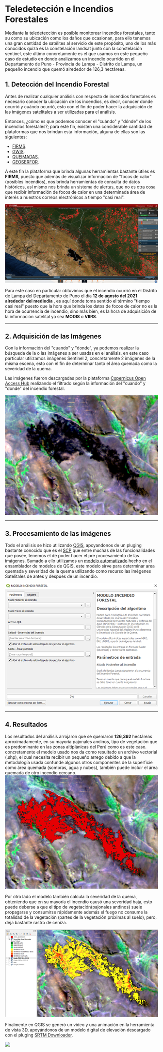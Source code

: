 # **Teledetección e Incendios Forestales**
 
Mediante la teledetección es posible monitorear incendios forestales, tanto su como su ubicación como los daños que ocasionan, para ello tenemos una gran cantidad de satélites al servicio de este propósito, uno de los más conocidos quizá es la constelación landsat junto con la constelación sentinel, este último concretamente es el que usamos en este pequeño caso de estudio en donde analizamos un incendio ocurrido en el Departamento de Puno -  Provincia de Lampa - Distrito de Lampa, un pequeño incendio que quemó alrededor de 126,3 hectáreas.
 
## 1. Detección del Incendio Forestal
 
Antes de realizar cualquier análisis con respecto de incendios forestales es necesario conocer la ubicación de los incendios, es decir, conocer donde ocurrió y cuándo ocurrió, esto con el fin de poder hacer la adquisición de las imágenes satelitales a ser utilizadas para el análisis.
 
Entonces, ¿cómo es que podemos conocer el "cuándo" y "dónde" de los incendios forestales?; para este fin, existen una considerable cantidad de plataformas que nos brindan esta información, alguna de ellas son las siguientes:
 
- [FIRMS](https://firms.modaps.eosdis.nasa.gov/).
- [GWIS](https://gwis.jrc.ec.europa.eu/).
- [QUEIMADAS](https://queimadas.dgi.inpe.br/queimadas/portal).
- [GEOSERFOR](https://geo.serfor.gob.pe/visor/).
 
A este fin la plataforma que brinda algunas herramientas bastante útiles es **FIRMS**, puesto que además de visualizar información de "focos de calor" (posibles incendios), nos brinda herramientas de consulta de datos históricos, así mismo nos brinda un sistema de alertas, que no es otra cosa que recibir información de focos de calor en una determinada área de interés a nuestros correos electrónicos a tiempo "casi real".
 
![](./img/firms.png) 
 
Para este caso en particular obtuvimos que el incendio ocurrió en el Distrito de Lampa del Departamento de Puno el día **12 de agosto del 2021 alrededor del mediodía** , es aquí donde toma sentido el término "tiempo casi real" puesto que la hora que brinda los datos de focos de calor no es la hora de ocurrencia de incendio, sino más bien, es la hora de adquisición de la información satelital ya sea **MODIS** o **VIIRS**.
 
---
 
## 2. Adquisición de las Imágenes 
 
Con la información del "cuando" y "donde", ya podemos realizar la búsqueda de la o las imágenes a ser usadas en el análisis, en este caso particular utilizamos imágenes Sentinel 2, concretamente 2 imágenes de la misma escena, esto con el fin de determinar tanto el área quemada como la severidad de la quema.
 
Las imágenes fueron descargadas por la plataforma [Copernicus Open Access Hub](https://scihub.copernicus.eu/) realizando el filtrado según la información del "cuando" y "donde" del incendio forestal.
 
 
![](./img/imagen.png) 
 
---
## 3. Procesamiento de las imágenes 
 
Todo el análisis se hizo utilizando [QGIS](https://qgis.org/es/site/), apoyandonos de un pluging bastante conocido que es el  [SCP](https://fromgistors.blogspot.com/p/semi-automatic-classification-plugin.html) que entre muchas de las funcionalidades que posee, tenemos el de poder hacer el pre procesamiento de las imágenes. Sumado a ello utilizamos un [modelo automatizado](https://github.com/hugoaluque/Modelo-QGIS_Incendios_Forestales) hecho en el ensamblador de modelos de QGIS, este modelo sirve para determinar area quemada y severidad de la quema utilizando como recurso las imégenes Satelitales  de antes y despues de un incendio.
 
![](./img/modelo.png) 
 
---
## 4. Resultados
 
Los resultados del análisis arrojaron que se quemaron **126,392** hectáreas aproximadamente, en su mayoría pajonales andinos, tipo de vegetación que es predominante en las zonas altiplánicas del Perú como es este caso.
concretamente el modelo usado nos da como resultado un archivo vectorial (.shp), el cual necesita recibir un pequeño arrego debido a que la metodología usada confunde algunos otros componentes de la superficie como área quemada (sombras, agua y nubes), también puede incluir el área quemada de otro incendio cercano.
![](./img/area_quemada.png) 
 
 
Por otro lado el modelo también calcula la severidad de la quema, obteniendo que en su mayoría el incendio causó una severidad baja, esto puede deberse a que el tipo de vegetación(pajonales andinos) suele propagarse y consumirse rápidamente además el fuego no consume la totalidad de la vegetación (partes de la vegetación próximas al suelo), pero, deja bastante rastro de ceniza.
 
![](./img/severidad.png) 
 
Finalmente en QGIS se generó un video y una animación en la herramienta de vista 3D, apoyándonos de un modelo digital de elevación descargado con el pluging [SRTM Downloader](https://plugins.qgis.org/plugins/SRTM-Downloader/).
 
![](./GIF-VIDEO/incendio.gif) 

